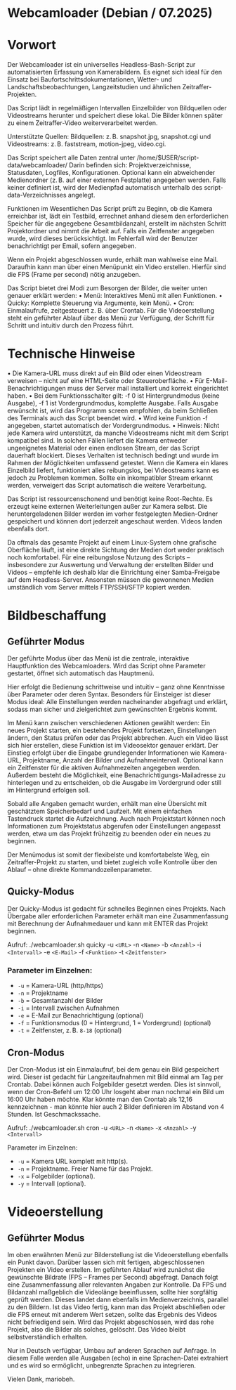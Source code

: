 # Webcamloader (Debian / 07.2025)

# Vorwort
Der Webcamloader ist ein universelles Headless-Bash-Script zur automatisierten Erfassung von Kamerabildern. Es eignet sich ideal für den Einsatz bei Baufortschrittsdokumentationen, Wetter- und Landschaftsbeobachtungen, Langzeitstudien und ähnlichen Zeitraffer-Projekten.

Das Script lädt in regelmäßigen Intervallen Einzelbilder von Bildquellen oder Videostreams herunter und speichert diese lokal. Die Bilder können später zu einem Zeitraffer-Video weiterverarbeitet werden.

Unterstützte Quellen: Bildquellen: z. B. snapshot.jpg, snapshot.cgi und Videostreams: z. B. faststream, motion-jpeg, video.cgi.

Das Script speichert alle Daten zentral unter /home/$USER/script-data/webcamloader/
Darin befinden sich: Projektverzeichnisse, Statusdaten, Logfiles, Konfigurationen. Optional kann ein abweichender Medienordner (z. B. auf einer externen Festplatte) angegeben werden. Falls keiner definiert ist, wird der Medienpfad automatisch unterhalb des script-data-Verzeichnisses angelegt.

Funktionen im Wesentlichen
Das Script prüft zu Beginn, ob die Kamera erreichbar ist, lädt ein Testbild, errechnet anhand diesem den erforderlichen Speicher für die angegebene Gesamtbildanzahl, erstellt im nächsten Schritt Projektordner und nimmt die Arbeit auf.
Falls ein Zeitfenster angegeben wurde, wird dieses berücksichtigt.
Im Fehlerfall wird der Benutzer benachrichtigt per Email, sofern angegeben.

Wenn ein Projekt abgeschlossen wurde, erhält man wahlweise eine Mail. Daraufhin kann man über einen Menüpunkt ein Video erstellen. Hierfür sind die FPS (Frame per second) nötig anzugeben. 

Das Script bietet drei Modi zum Besorgen der Bilder, die weiter unten genauer erklärt werden:
• Menü: Interaktives Menü mit allen Funktionen.
• Quicky: Komplette Steuerung via Argumente, kein Menü.
• Cron: Einmalaufrufe, zeitgesteuert z. B. über Crontab.
Für die Videoerstellung steht ein geführter Ablauf über das Menü zur Verfügung, der Schritt für Schritt und intuitiv durch den Prozess führt.

# Technische Hinweise
• Die Kamera-URL muss direkt auf ein Bild oder einen Videostream verweisen – nicht auf eine HTML-Seite oder Steueroberfläche.
• Für E-Mail-Benachrichtigungen muss der Server mail installiert und korrekt eingerichtet haben.
• Bei dem Funktionsschalter gilt: -f 0 ist Hintergrundmodus (keine Ausgabe), -f 1 ist Vordergrundmodus, komplette Ausgabe. Falls Ausgabe erwünscht ist, wird das Programm screen empfohlen, da beim Schließen des Terminals auch das Script beendet wird.
• Wird keine Funktion -f angegeben, startet automatisch der Vordergrundmodus.
• Hinweis: Nicht jede Kamera wird unterstützt, da manche Videostreams nicht mit dem Script kompatibel sind. In solchen Fällen liefert die Kamera entweder ungeeignetes Material oder einen endlosen Stream, der das Script dauerhaft blockiert. Dieses Verhalten ist technisch bedingt und wurde im Rahmen der Möglichkeiten umfassend getestet.
Wenn die Kamera ein klares Einzelbild liefert, funktioniert alles reibungslos, bei Videostreams kann es jedoch zu Problemen kommen. Sollte ein inkompatibler Stream erkannt werden, verweigert das Script automatisch die weitere Verarbeitung.

Das Script ist ressourcenschonend und benötigt keine Root-Rechte. Es erzeugt keine externen Weiterleitungen außer zur Kamera selbst.
Die heruntergeladenen Bilder werden im vorher festgelegten Medien-Ordner gespeichert und können dort jederzeit angeschaut werden. Videos landen ebenfalls dort.

Da oftmals das gesamte Projekt auf einem Linux-System ohne grafische Oberfläche läuft, ist eine direkte Sichtung der Medien dort weder praktisch noch komfortabel. Für eine reibungslose Nutzung des Scripts – insbesondere zur Auswertung und Verwaltung der erstellten Bilder und Videos – empfehle ich deshalb klar die Einrichtung einer Samba-Freigabe auf dem Headless-Server. Ansonsten müssen die gewonnenen Medien umständlich vom Server mittels FTP/SSH/SFTP kopiert werden.

# Bildbeschaffung
## Geführter Modus
Der geführte Modus über das Menü ist die zentrale, interaktive Hauptfunktion des Webcamloaders. Wird das Script ohne Parameter gestartet, öffnet sich automatisch das Hauptmenü.

Hier erfolgt die Bedienung schrittweise und intuitiv – ganz ohne Kenntnisse über Parameter oder deren Syntax. Besonders für Einsteiger ist dieser Modus ideal: Alle Einstellungen werden nacheinander abgefragt und erklärt, sodass man sicher und zielgerichtet zum gewünschten Ergebnis kommt.

Im Menü kann zwischen verschiedenen Aktionen gewählt werden: Ein neues Projekt starten, ein bestehendes Projekt fortsetzen, Einstellungen ändern, den Status prüfen oder das Projekt abbrechen. Auch ein Video lässt sich hier erstellen, diese Funktion ist im Videosektor genauer erklärt. Der Einstieg erfolgt über die Eingabe grundlegender Informationen wie Kamera-URL, Projektname, Anzahl der Bilder und Aufnahmeintervall. Optional kann ein Zeitfenster für die aktiven Aufnahmezeiten angegeben werden. Außerdem besteht die Möglichkeit, eine Benachrichtigungs-Mailadresse zu hinterlegen und zu entscheiden, ob die Ausgabe im Vordergrund oder still im Hintergrund erfolgen soll.

Sobald alle Angaben gemacht wurden, erhält man eine Übersicht mit geschätztem Speicherbedarf und Laufzeit. Mit einem einfachen Tastendruck startet die Aufzeichnung. Auch nach Projektstart können noch Informationen zum Projektstatus abgerufen oder Einstellungen angepasst werden, etwa um das Projekt frühzeitig zu beenden oder ein neues zu beginnen.

Der Menümodus ist somit der flexibelste und komfortabelste Weg, ein Zeitraffer-Projekt zu starten, und bietet zugleich volle Kontrolle über den Ablauf – ohne direkte Kommandozeilenparameter.

## Quicky-Modus
Der Quicky-Modus ist gedacht für schnelles Beginnen eines Projekts. Nach Übergabe aller erforderlichen Parameter erhält man eine Zusammenfassung mit Berechnung der Aufnahmedauer und kann mit ENTER das Projekt beginnen.

Aufruf: ./webcamloader.sh quicky -u `<URL>` -n `<Name>` -b `<Anzahl>` -i `<Intervall>` -e `<E-Mail>` -f `<Funktion>` -t `<Zeitfenster>`

### Parameter im Einzelnen:
- `-u` = Kamera-URL (http/https)
- `-n` = Projektname
- `-b` = Gesamtanzahl der Bilder
- `-i` = Intervall zwischen Aufnahmen
- `-e` = E-Mail zur Benachrichtigung (optional)
- `-f` = Funktionsmodus (0 = Hintergrund, 1 = Vordergrund) (optional)
- `-t` = Zeitfenster, z. B. `8-18` (optional)

## Cron-Modus
Der Cron-Modus ist ein Einmalaufruf, bei dem genau ein Bild gespeichert wird. Dieser ist gedacht für Langzeitaufnahmen mit Bild einmal am Tag per Crontab. Dabei können auch Folgebilder gesetzt werden. Dies ist sinnvoll, wenn der Cron-Befehl um 12:00 Uhr losgeht aber man nochmal ein Bild um 16:00 Uhr haben möchte. Klar könnte man den Crontab als 12,16 kennzeichnen - man könnte hier auch 2 Bilder definieren im Abstand von 4 Stunden. Ist Geschmackssache.

Aufruf: ./webcamloader.sh cron -u `<URL>` -n `<Name>` -x `<Anzahl>` -y `<Intervall>`

Parameter im Einzelnen:
- `-u` = Kamera URL komplett mit http(s).
- `-n` = Projektname. Freier Name für das Projekt.
- `-x` = Folgebilder (optional).
- `-y` = Intervall (optional).

# Videoerstellung
## Geführter Modus
Im oben erwähnten Menü zur Bilderstellung ist die Videoerstellung ebenfalls ein Punkt davon. Darüber lassen sich mit fertigen, abgeschlossenen Projekten ein Video erstellen. Im geführten Ablauf wird zunächst die gewünschte Bildrate (FPS – Frames per Second) abgefragt. Danach folgt eine Zusammenfassung aller relevanten Angaben zur Kontrolle. Da FPS und Bildanzahl maßgeblich die Videolänge beeinflussen, sollte hier sorgfältig geprüft werden. Dieses landet dann ebenfalls im Medienverzeichnis, parallel zu den Bildern. Ist das Video fertig, kann man das Projekt abschließen oder die FPS erneut mit anderem Wert setzen, sollte das Ergebnis des Videos nicht befriedigend sein. Wird das Projekt abgeschlossen, wird das rohe Projekt, also die Bilder als solches, gelöscht. Das Video bleibt selbstverständlich erhalten.


Nur in Deutsch verfügbar, Umbau auf anderen Sprachen auf Anfrage. In diesem Falle werden alle Ausgaben (echo) in eine Sprachen-Datei extrahiert und es wird so ermöglicht, unbegrenzte Sprachen zu integrieren.
 
Vielen Dank, 
mariobeh.
